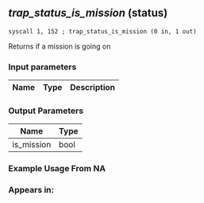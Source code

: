 ## *trap_status_is_mission* (status)

`syscall 1, 152 ; trap_status_is_mission (0 in, 1 out)`

Returns if a mission is going on

### Input parameters
| Name | Type | Description
|------|------|------------


### Output Parameters
| Name | Type
|------|-----
| is_mission   | bool   
### Example Usage From NA



### Appears in:



